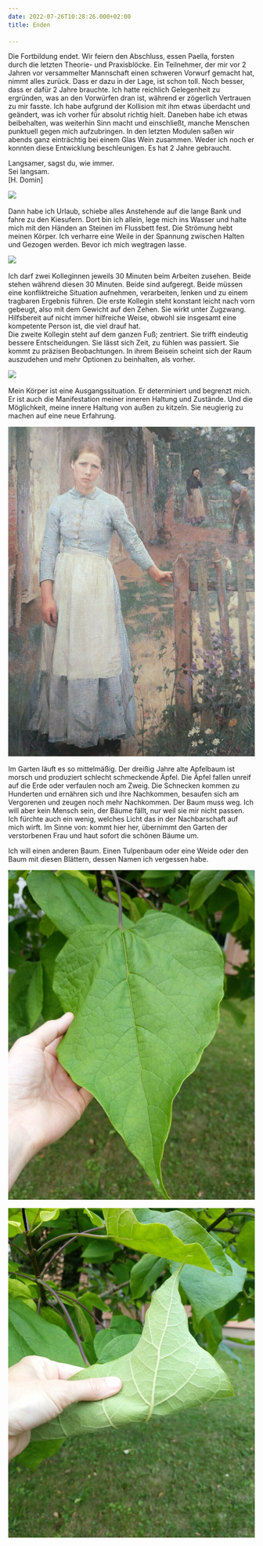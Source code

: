 ```yaml
---
date: 2022-07-26T10:28:26.000+02:00
title: Enden

---
```

Die Fortbildung endet. Wir feiern den Abschluss, essen Paella, forsten durch die letzten Theorie- und Praxisblöcke. Ein Teilnehmer, der mir vor 2 Jahren vor versammelter Mannschaft einen schweren Vorwurf gemacht hat, nimmt alles zurück. Dass er dazu in der Lage, ist schon toll. Noch besser, dass er dafür 2 Jahre brauchte. Ich hatte reichlich Gelegenheit zu ergründen, was an den Vorwürfen dran ist, während er zögerlich Vertrauen zu mir fasste. Ich habe aufgrund der Kollision mit ihm etwas überdacht und geändert, was ich vorher für absolut richtig hielt. Daneben habe ich etwas beibehalten, was weiterhin Sinn macht und einschließt, manche Menschen punktuell gegen mich aufzubringen. In den letzten Modulen saßen wir abends ganz einträchtig bei einem Glas Wein zusammen. Weder ich noch er konnten diese Entwicklung beschleunigen. Es hat 2 Jahre gebraucht.

Langsamer, sagst du, wie immer.  
Sei langsam.  
\[H. Domin\]

![](/uploads/abgeerntetes-feld.jpg)

Dann habe ich Urlaub, schiebe alles Anstehende auf die lange Bank und fahre zu den Kiesufern. Dort bin ich allein, lege mich ins Wasser und halte mich mit den Händen an Steinen im Flussbett fest. Die Strömung hebt meinen Körper. Ich verharre eine Weile in der Spannung zwischen Halten und Gezogen werden. Bevor ich mich wegtragen lasse.

![](/uploads/man-kann-den-fluss-nicht-aufhalten.jpg)

Ich darf zwei Kolleginnen jeweils 30 Minuten beim Arbeiten zusehen. Beide stehen während diesen 30 Minuten. Beide sind aufgeregt. Beide müssen eine konfliktreiche Situation aufnehmen, verarbeiten, lenken und zu einem tragbaren Ergebnis führen. Die erste Kollegin steht konstant leicht nach vorn gebeugt, also mit dem Gewicht auf den Zehen. Sie wirkt unter Zugzwang. Hilfsbereit auf nicht immer hilfreiche Weise, obwohl sie insgesamt eine kompetente Person ist, die viel drauf hat.  
Die zweite Kollegin steht auf dem ganzen Fuß; zentriert. Sie trifft eindeutig bessere Entscheidungen. Sie lässt sich Zeit, zu fühlen was passiert. Sie kommt zu präzisen Beobachtungen. In ihrem Beisein scheint sich der Raum auszudehen und mehr Optionen zu beinhalten, als vorher.

![](/uploads/blaue-tur.jpg)

Mein Körper ist eine Ausgangssituation. Er determiniert und begrenzt mich. Er ist auch die Manifestation meiner inneren Haltung und Zustände. Und die Möglichkeit, meine innere Haltung von außen zu kitzeln. Sie neugierig zu machen auf eine neue Erfahrung. 

![](/uploads/blaues-kleid-garten.jpg)

Im Garten läuft es so mittelmäßig. Der dreißig Jahre alte Apfelbaum ist morsch und produziert schlecht schmeckende Äpfel. Die Äpfel fallen unreif auf die Erde oder verfaulen noch am Zweig. Die Schnecken kommen zu Hunderten und ernähren sich und ihre Nachkommen, besaufen sich am Vergorenen und zeugen noch mehr Nachkommen. Der Baum muss weg. Ich will aber kein Mensch sein, der Bäume fällt, nur weil sie mir nicht passen. Ich fürchte auch ein wenig, welches Licht das in der Nachbarschaft auf mich wirft. Im Sinne von: kommt hier her, übernimmt den Garten der verstorbenen Frau und haut sofort die schönen Bäume um.   
  
Ich will einen anderen Baum. Einen Tulpenbaum oder eine Weide oder den Baum mit diesen Blättern, dessen Namen ich vergessen habe.

![](/uploads/blatt-1.jpg)

![](/uploads/blatt-22.jpg)